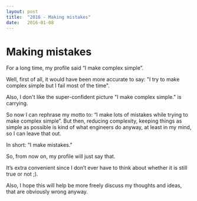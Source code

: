 ```yaml
---
layout: post
title:  "2016 - Making mistakes"
date:   2016-01-08
---
```


# Making mistakes

For a long time, my profile said “I make complex simple”.

Well, first of all, it would have been more accurate to say: "I try to make complex simple but I fail most of the time".

Also, I don't like the super-confident picture "I make complex simple." is carrying.

So now I can rephrase my motto to: “I make lots of mistakes while trying to make complex simple”. But then, reducing complexity, keeping things as simple as possible is kind of what engineers do anyway, at least in my mind, so I can leave that out.

In short: “I make mistakes."

So, from now on, my profile will just say that.

It’s extra convenient since I don’t ever have to think about whether it is still true or not ;).

Also, I hope this will help be more freely discuss my thoughts and ideas, that are obviously wrong anyway.
